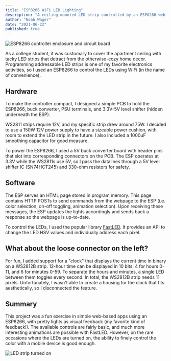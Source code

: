 ```yaml
---
title: "ESP8266 WiFi LED Lighting"
description: "A ceiling-mounted LED strip controlled by an ESP8266 web server."
author: "Noah Wager"
date: "2021-06-22"
published: true
---
```


<script>
  import { base } from "$app/paths";
</script>

![ESP8266 controller enclosure and circuit board]({base}/images/esp8266-leds/esp8266-both-1024.jpg)

As a college student, it was customary to cover the apartment ceiling with tacky LED strips that detract from the otherwise-cozy home decor. Programming addressable LED strips is one of my favorite electronics activities, so I used an ESP8266 to control the LEDs using WiFi (in the name of convenience).

## Hardware

To make the controller compact, I designed a simple PCB to hold the ESP8266, buck converter, PSU terminals, and 3.3V-5V level shifter (hidden underneath the ESP).

WS2811 strips require 12V, and my specific strip drew around 75W. I decided to use a 150W 12V power supply to have a sizeable power cushion, with room to extend the LED strip in the future. I also included a 1000uF smoothing capacitor for good measure.

To power the ESP8266, I used a 5V buck converter board with header pins that slot into corresponding connectors on the PCB. The ESP operates at 3.3V while the WS2811s use 5V, so I pass the datalines through a 5V level shifter IC (SN74HCT245) and 330-ohm resistors for safety.

## Software

The ESP serves an HTML page stored in program memory. This page contains HTTP POSTs to send commands from the webpage to the ESP (i.e. color selection, on-off toggling, animation selection). Upon receiving these messages, the ESP updates the lights accordingly and sends back a response so the webpage is up-to-date.

To control the LEDs, I used the popular library [FastLED](https://fastled.io/). It provides an API to change the LED HSV values and individually address each pixel.

## What about the loose connector on the left?

For fun, I added support for a "clock" that displays the current time in binary on a WS2812B strip. 12-hour time can be displayed in 10 bits: 4 for hours 0-11, and 6 for minutes 0-59. To separate the hours and minutes, a single LED between them toggles every second. In total, the WS2812B strip needs 11 pixels. Unfortunately, I wasn't able to create a housing for the clock that fits aesthetically, so I disconnected the feature.

## Summary

This project was a fun exercise in simple web-based apps using an ESP8266, with pretty lights as visual feedback (my favorite kind of feedback!). The available controls are fairly basic, and much more interesting animations are possible with FastLED. However, on the rare occasions where the LEDs are turned on, the ability to finely control the color with a mobile device is good enough.

![LED strip turned on]({base}/images/esp8266-leds/esp8266-leds-1024.jpg)
